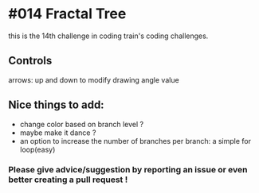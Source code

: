 # #014 Fractal Tree

this is the 14th challenge in coding train's coding challenges.

## Controls

arrows: up and down to modify drawing angle value

## Nice things to add: 

- change color based on branch level ?
- maybe make it dance ?
- an option to increase the number of branches per branch:
a simple for loop(easy)

### Please give advice/suggestion by reporting an issue or even better creating a pull request !